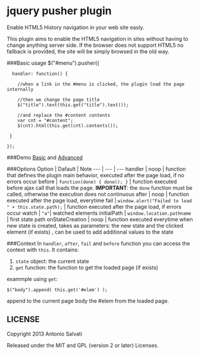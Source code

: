 jquery pusher plugin
=================

Enable HTML5 History navigation in your web site easly.

This plugin aims to enable the HTML5 navigation in sites without having to change anything server side. If the browser does not support HTML5 no fallback is provided, the site will be simply browsed in the old way.

###Basic usage
    $("#menu").pusher({

      handler: function() {

        //when a link in the #menu is clicked, the plugin load the page internally
        
        //then we change the page title
        $("title").text(this.get("title").text());

        //and replace the #content contents
        var cnt = "#content";
        $(cnt).html(this.get(cnt).contents());

     }

    });


###Demo
[Basic][1] and [Advanced][2]

###Options
Option | Dafault | Note
--- | --- | ---
handler | noop | function that defines the plugin main behavior, executed after the page load, if no errors occur
before | `function(done) { done(); }` | function executed before ajax call that loads the page. **IMPORTANT**: the `done` function must be called, otherwise the execution does not continuous
after | noop | function executed after the page load, everytime
fail | `window.alert("Failed to load " + this.state.path);` | function executed after the page load, if errors occur
watch | `"a"`| watched elements
initialPath | `window.location.pathname` | first state path
onStateCreation | noop | function executed everytime when new state is created, takes as parameters: the new state and the clicked element (if exists) , can be used to add additional values to the state

###Context
In `handler`, `after`, `fail` and `before` function you can access the context with `this`.
It contains:

1. `state` object: the current state 
2. `get` function: the function to get the loaded page (if exists)

exammple using `get`: 

    $("body").append( this.get('#elem') );
    
append to the current page body the #elem from the loaded page.

LICENSE
---------

Copyright 2013 Antonio Salvati

Released under the MIT and GPL (version 2 or later) Licenses.


[1]: http://www.antoniosalvati.it/public/jquery-pusher/demo/basic/
[2]: http://www.antoniosalvati.it/public/jquery-pusher/demo/advanced/


